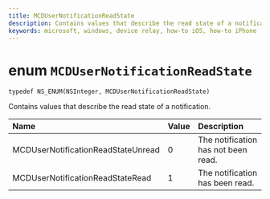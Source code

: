 ```yaml
---
title: MCDUserNotificationReadState
description: Contains values that describe the read state of a notification.
keywords: microsoft, windows, device relay, how-to iOS, how-to iPhone 
---
```


# enum `MCDUserNotificationReadState`

```
typedef NS_ENUM(NSInteger, MCDUserNotificationReadState)
```

Contains values that describe the read state of a notification.

|Name | Value | Description |
|:-- |:-- |:-- |
|    MCDUserNotificationReadStateUnread |0| The notification has not been read. |
|   MCDUserNotificationReadStateRead | 1| The notification has been read.|